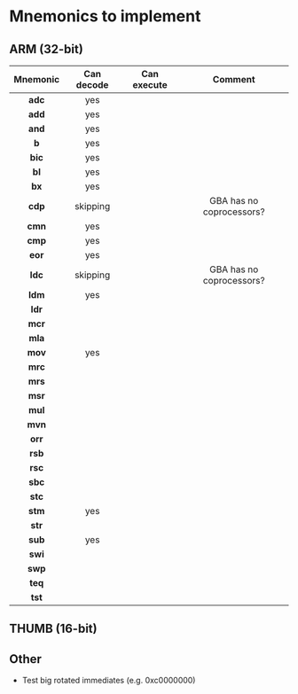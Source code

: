 # Mnemonics to implement
## ARM (32-bit)
| Mnemonic         | Can decode       | Can execute    | Comment    |
| :-----------:    | :-----------:    | :-----------:  | :--------: |
| **adc**          |    yes           |                |            |
| **add**          |    yes           |                |            |
| **and**          |    yes           |                |            |
| **b**            |    yes           |                |            |
| **bic**          |    yes           |                |            |
| **bl**           |    yes           |                |            |
| **bx**           |    yes           |                |            |
| **cdp**          |    skipping      |                |  GBA has no coprocessors? |
| **cmn**          |    yes           |                |            |
| **cmp**          |    yes           |                |            |
| **eor**          |    yes           |                |            |
| **ldc**          |    skipping      |                |  GBA has no coprocessors? |
| **ldm**          |    yes           |                |            |
| **ldr**          |                  |                |            |
| **mcr**          |                  |                |            |
| **mla**          |                  |                |            |
| **mov**          |    yes           |                |            |
| **mrc**          |                  |                |            |
| **mrs**          |                  |                |            |
| **msr**          |                  |                |            |
| **mul**          |                  |                |            |
| **mvn**          |                  |                |            |
| **orr**          |                  |                |            |
| **rsb**          |                  |                |            |
| **rsc**          |                  |                |            |
| **sbc**          |                  |                |            |
| **stc**          |                  |                |            |
| **stm**          |    yes           |                |            |
| **str**          |                  |                |            |
| **sub**          |    yes           |                |            |
| **swi**          |                  |                |            |
| **swp**          |                  |                |            |
| **teq**          |                  |                |            |
| **tst**          |                  |                |            |
   
## THUMB (16-bit)

## Other
* Test big rotated immediates (e.g. 0xc0000000)